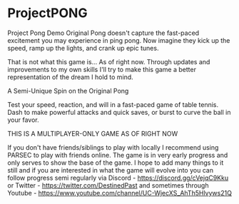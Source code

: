 # ProjectPONG
Project Pong Demo
Original Pong doesn't capture the fast-paced excitement you may experience in ping pong. Now imagine they kick up the speed, ramp up the lights, and crank up epic tunes.

That is not what this game is... As of right now. Through updates and improvements to my own skills I'll try to make this game a better representation of the dream I hold to mind. 

A Semi-Unique Spin on the Original Pong

Test your speed, reaction, and will in a fast-paced game of table tennis. Dash to make powerful attacks and quick saves, or burst to curve the ball in your favor. 

THIS IS A MULTIPLAYER-ONLY GAME AS OF RIGHT NOW

If you don't have friends/siblings to play with locally I recommend using PARSEC to play with friends online.
The game is in very early progress and only serves to show the base of the game.
I hope to add many things to it still and if you are interested in what the game will evolve into you can follow progress semi regularly via
Discord - https://discord.gg/cVejqC9Kku
or 
Twitter - https://twitter.com/DestinedPast
and sometimes through 
Youtube - https://www.youtube.com/channel/UC-WjecXS_AhTh5Hlvyws21Q

